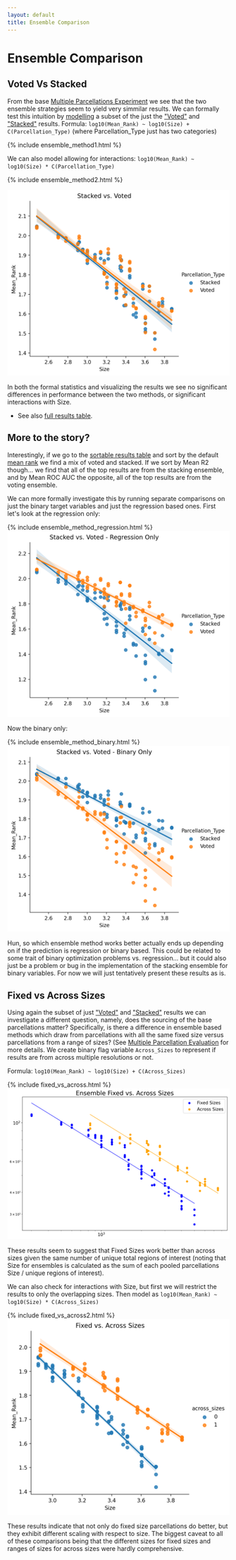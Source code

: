 ```yaml
---
layout: default
title: Ensemble Comparison
---
```


# Ensemble Comparison

## Voted Vs Stacked

From the base [Multiple Parcellations Experiment](./index#multiple-parcellation-strategies) we see that the two ensemble
strategies seem to yield very simmilar results. We can formally test this intuition by [modelling](./intro_to_results#modelling-results)
a subset of the just the ["Voted"](./multiple_parcellations_setup#voted) and ["Stacked"](./multiple_parcellations_setup#stacked) results.
Formula: `log10(Mean_Rank) ~ log10(Size) + C(Parcellation_Type)` (where Parcellation_Type just has two categories)

{% include ensemble_method1.html %}

We can also model allowing for interactions: `log10(Mean_Rank) ~ log10(Size) * C(Parcellation_Type)`

{% include ensemble_method2.html %}

![Ensemble Method](https://raw.githubusercontent.com/sahahn/parc_scaling/master/analyze/Figures/ensemble_method1.png)

In both the formal statistics and visualizing the results we see no significant differences in performance between the two methods,
or significant interactions with Size.

- See also [full results table](./full_results.html).

## More to the story?

Interestingly, if we go to the [sortable results table](./full_results.html) and sort by the default [mean rank](./results_intro#mean-rank) we
find a mix of voted and stacked. If we sort by Mean R2 though... we find that all of the top results are from the stacking ensemble,
and by Mean ROC AUC the opposite, all of the top results are from the voting ensemble.

We can more formally investigate this by running separate comparisons on just the binary target variables and just the regression based ones.
First let's look at the regression only:

{% include ensemble_method_regression.html %}
![Ensemble Method](https://raw.githubusercontent.com/sahahn/parc_scaling/master/analyze/Figures/ensemble_method_regression.png)

Now the binary only:

{% include ensemble_method_binary.html %}
![Ensemble Method](https://raw.githubusercontent.com/sahahn/parc_scaling/master/analyze/Figures/ensemble_method_binary.png)

Hun, so which ensemble method works better actually ends up depending on if the prediction is regression or binary based.
This could be related to some trait of binary optimization problems vs. regression... but it could also just be a problem or bug in the
implementation of the stacking ensemble for binary variables. For now we will just tentatively present these results as is.

## Fixed vs Across Sizes

Using again the subset of just ["Voted"](./multiple_parcellations_setup#voted)
and ["Stacked"](./multiple_parcellations_setup#stacked) results we can investigate
a different question, namely, does the sourcing of the base parcellations matter? Specifically, is there a difference in ensemble based methods which draw from parcellations with all the same fixed size versus parcellations from a range of sizes? (See [Multiple Parcellation Evaluation](./multiple_parcellations_setup#evaluation) for more details. We create binary flag variable `Across_Sizes` to represent if results are from across multiple resolutions or not.

Formula: `log10(Mean_Rank) ~ log10(Size) + C(Across_Sizes)`

{% include fixed_vs_across.html %}
![Ensemble Method](https://raw.githubusercontent.com/sahahn/parc_scaling/master/analyze/Figures/fixed_vs_across.png)

These results seem to suggest that Fixed Sizes work better than across sizes given the same number of unique total regions of interest (noting that Size for ensembles is calculated as the sum of each pooled parcellations Size / unique regions of interest).

We can also check for interactions with Size, but first we will restrict the results to only the overlapping sizes. Then model as `log10(Mean_Rank) ~ log10(Size) * C(Across_Sizes)`

{% include fixed_vs_across2.html %}
![Ensemble Method](https://raw.githubusercontent.com/sahahn/parc_scaling/master/analyze/Figures/fixed_vs_across2.png)

These results indicate that not only do fixed size parcellations do better, but they exhibit different scaling with respect to size.
The biggest caveat to all of these comparisons being that the different sizes for fixed sizes
and ranges of sizes for across sizes were hardly comprehensive. 